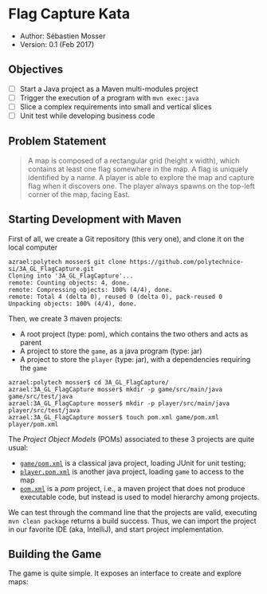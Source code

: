 # Flag Capture Kata

  - Author: Sébastien Mosser
  - Version: 0.1 (Feb 2017)

## Objectives

  - [ ] Start a Java project as a Maven multi-modules project
  - [ ] Trigger the execution of a program with `mvn exec:java`
  - [ ] Slice a complex requirements into small and vertical slices
  - [ ] Unit test while developing business code

## Problem Statement

> A map is composed of a rectangular grid (height x width), which contains at least one flag somewhere in the map. A flag is uniquely identified by a name. A player is able to explore the map and capture flag when it discovers one. The player always spawns on the top-left corner of the map, facing East.
    

## Starting Development with Maven

First of all, we create a Git repository (this very one), and clone it on the local computer

```
azrael:polytech mosser$ git clone https://github.com/polytechnice-si/3A_GL_FlagCapture.git
Cloning into '3A_GL_FlagCapture'...
remote: Counting objects: 4, done.
remote: Compressing objects: 100% (4/4), done.
remote: Total 4 (delta 0), reused 0 (delta 0), pack-reused 0
Unpacking objects: 100% (4/4), done.
```

Then, we create 3 maven projects:

  - A root project (type: pom), which contains the two others and acts as parent
  - A project to store the `game`, as a java program (type: jar)
  - A project to store the `player` (type: jar), with a dependencies requiring the `game`

```
azrael:polytech mosser$ cd 3A_GL_FlagCapture/
azrael:3A_GL_FlagCapture mosser$ mkdir -p game/src/main/java game/src/test/java 
azrael:3A_GL_FlagCapture mosser$ mkdir -p player/src/main/java player/src/test/java 
azrael:3A_GL_FlagCapture mosser$ touch pom.xml game/pom.xml player/pom.xml
```  

The _Project Object Models_ (POMs) associated to these 3 projects are quite usual:

  - [`game/pom.xml`]() is a classical java project, loading JUnit for unit testing;
  - [`player.pom.xml`]() is another java project, loading `game` to access to the map
  - [`pom.xml`]() is a _pom_ project, i.e., a maven project that does not produce executable code, but instead is used to model hierarchy among projects.

 We can test through the command line that the projects are valid, executing `mvn clean package` returns a build success. Thus, we can import the project in our favorite IDE (aka, IntelliJ), and start project implementation.
 
## Building the Game

The game is quite simple. It exposes an interface to create and explore maps:


 
